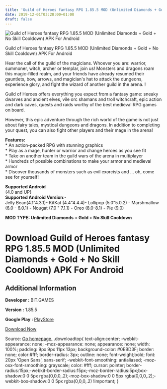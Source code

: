 ```yaml
---
title: 'Guild of Heroes fantasy RPG 1.85.5 MOD (Unlimited Diamonds + Gold + No Skill Cooldown) APK For Android'
date: 2019-12-01T03:28:00+01:00
draft: false
---
```


![Guild of Heroes fantasy RPG 1.85.5 MOD (Unlimited Diamonds + Gold + No Skill Cooldown) APK For Android](https://i2.wp.com/apkhome.net/wp-content/uploads/2019/11/Guild-of-Heroes-fantasy-RPG-2.png "Guild of Heroes fantasy RPG 1.85.5 MOD (Unlimited Diamonds + Gold + No Skill Cooldown) APK For Android")

  

Guild of Heroes fantasy RPG 1.85.5 MOD (Unlimited Diamonds + Gold + No Skill Cooldown) APK For Android

Hear the call of the guild of the magicians. Whoever you are: warrior, summoner, witch, archer or templar, join us! Monsters and dragons roam this magic-filled realm, and your friends have already resumed their gauntlets, bow, arrows, and magician's hat to attack the dungeons, experience glory, and fight the wizard of another guild in the arena. !

Guild of Heroes offers everything you expect from a fantasy game: sneaky dwarves and ancient elves, vile orc shamans and troll witchcraft, epic action and dark caves, quests and raids worthy of the best medieval RPG games on board.

However, this epic adventure through the rich world of the game is not just about fairy tales, mystical dungeons and dragons. In addition to completing your quest, you can also fight other players and their mage in the arena!

**Features:**  
\* An action-packed RPG with stunning graphics  
\* Play as a mage, hunter or warrior and change heroes as you see fit  
\* Take on another team in the guild wars of the arena in multiplayer  
\* Hundreds of possible combinations to make your armor and medieval armor  
\* Discover thousands of monsters such as evil exorcists and ... oh, come see for yourself!

**Supported Android**  
{4.0 and UP}  
**Supported Android Version**:-  
Jelly Bean(4.1"4.3.1)- KitKat (4.4"4.4.4)- Lollipop (5.0"5.0.2) - Marshmallow (6.0 - 6.0.1) - Nougat (7.0 " 7.1.1) - Oreo (8.0-8.1) - Pie (9.0)

**MOD TYPE: Unlimited Diamonds + Gold + No Skill Cooldown**

Download Guild of Heroes fantasy RPG 1.85.5 MOD (Unlimited Diamonds + Gold + No Skill Cooldown) APK For Android
===============================================================================================================

Additional Information
----------------------

**Developer :** BIT.GAMES

**Version :** 1.85.5

**Google Play :** [PlayStore](https://play.google.com/store/apps/details?id=com.goplaytoday.guildofheroes)

  

[Download Now](https://store4app.co/post/guild-of-heroes-fantasy-rpg-1-85-5-mod-unlimited-diamonds-gold-no-skill-cooldown-apk-for-android_1575133712)

  
Source: [Go homepage.](https://store4app.co/post/guild-of-heroes-fantasy-rpg-1-85-5-mod-unlimited-diamonds-gold-no-skill-cooldown-apk-for-android_1575133712) .downloadtop{ text-align:center; -webkit-appearance: none; -moz-appearance: none; appearance: none; width: 100%; padding: 9px 9px 11px 13px; background-color: #0EBD3F; border: none; color:#fff; border-radius: 3px; outline: none; font-weight;bold; font: 20px 'Open Sans', sans-serif; -webkit-font-smoothing: antialiased; -moz-osx-font-smoothing: grayscale; color: #fff; cursor: pointer; border-radius:15px;-webkit-border-radius:15px;-moz-border-radius:5px;box-shadow:0 0 5px rgba(0,0,0,.2);-moz-box-shadow:0 0 5px rgba(0,0,0,.2);-webkit-box-shadow:0 0 5px rgba(0,0,0,.2) !important; }